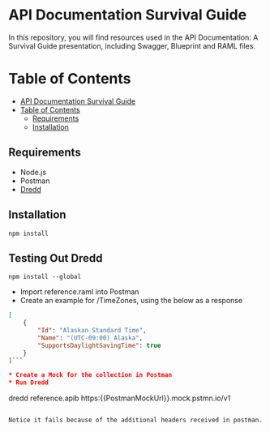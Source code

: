 # API Documentation Survival Guide

In this repository, you will find resources used in the API Documentation: A Survival Guide presentation, including Swagger, Blueprint and RAML files.

# Table of Contents

- [API Documentation Survival Guide](#api-documentation-survival-guide)
- [Table of Contents](#table-of-contents)
  - [Requirements](#requirements)
  - [Installation](#installation)

## Requirements

* Node.js
* Postman
* [Dredd](https://dredd.org/en/latest/quickstart.html)

## Installation

```npm install```

## Testing Out Dredd

```npm install --global```

* Import reference.raml into Postman
* Create an example for /TimeZones, using the below as a response

```json
[
    {
        "Id": "Alaskan Standard Time",
        "Name": "(UTC-09:00) Alaska",
        "SupportsDaylightSavingTime": true
    }
]``` 

* Create a Mock for the collection in Postman
* Run Dredd

```
dredd reference.apib https:{{PostmanMockUrl}}.mock.pstmn.io/v1
```

Notice it fails because of the additional headers received in postman.